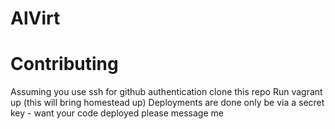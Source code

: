 # AlVirt

# Contributing
Assuming you use ssh for github authentication clone this repo
Run vagrant up (this will bring homestead up)
Deployments are done only be via a secret key - want your code deployed please message me